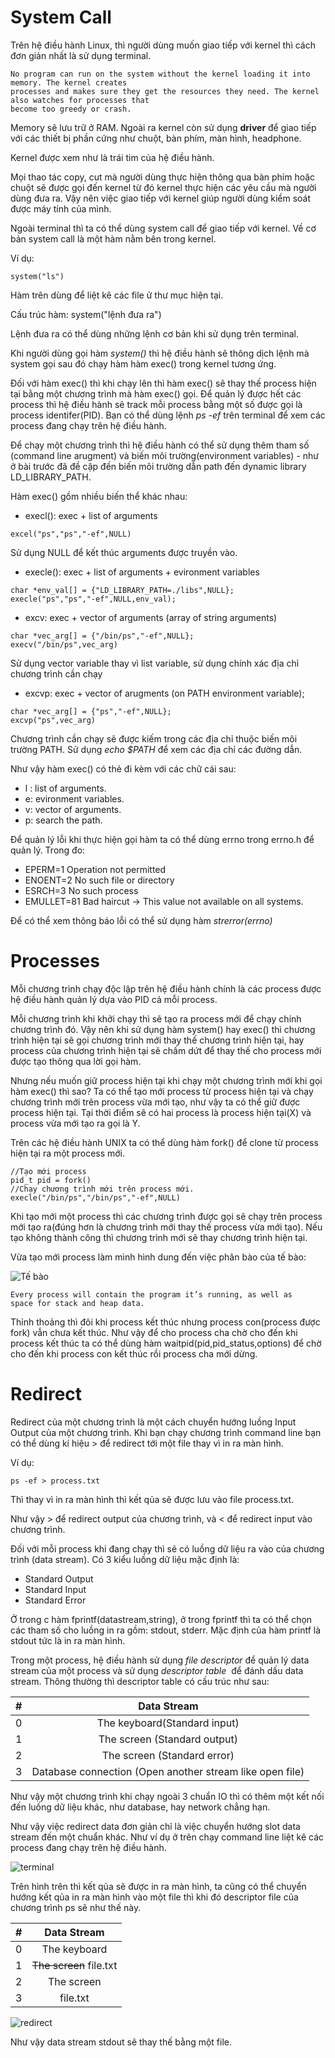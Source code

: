 # System Call

Trên hệ điều hành Linux, thì người dùng muốn giao tiếp với kernel thì cách đơn giản nhất là sử dụng terminal.

```
No program can run on the system without the kernel loading it into memory. The kernel creates
processes and makes sure they get the resources they need. The kernel also watches for processes that
become too greedy or crash.
```
Memory sẽ lưu trữ ở RAM. Ngoài ra kernel còn sử dụng **driver** để giao tiếp với các thiết bị phần cứng như chuột, bàn phím, màn hình, headphone.

Kernel được xem như là trái tim của hệ điều hành.

Mọi thao tác copy, cut mà người dùng thực hiện thông qua bàn phím hoặc chuột sẽ được gọi đến kernel từ đó kernel thực hiện các yêu 
cầu mà người dùng đưa ra. Vậy nên việc giao tiếp với kernel giúp người dùng kiểm soát được máy tính của mình.

Ngoài terminal thì ta có thể dùng system call để giao tiếp với kernel. Về cơ bản system call là một hàm nằm bên trong kernel.

Ví dụ:
```
system("ls")
```
Hàm trên dùng để liệt kê các file ử thư mục hiện tại.

Cấu trúc hàm: system("lệnh đưa ra")

Lệnh đưa ra có thể dùng những lệnh cơ bản khi sử dụng trên terminal.

Khi người dùng gọi hàm *system()* thì hệ điều hành sẽ thông dịch lệnh mà system gọi sau đó chạy hàm hàm exec() trong kernel tương ứng. 

Đối với hàm exec() thì khi chạy lên thì hàm exec() sẽ thay thế process hiện tại bằng một chương trình mà hàm exec() gọi. Để quản lý được hết các process thì hệ điều hành sẽ track mỗi process bằng một số được gọi là process identifer(PID). Bạn có thể dùng lệnh *ps -ef* trên terminal để xem các process đang chạy trên hệ điều hành.

Để chạy một chương trình thì hệ điều hành có thể sử dụng thêm tham số (command line arugment) và biến môi trường(environment variables) - như ở bài trước đã đề cập đến biến môi trường dẫn path đến dynamic library LD_LIBRARY_PATH. 

Hàm exec() gồm nhiều biến thể khác nhau:
- execl(): exec + list of arguments
```
excel("ps","ps","-ef",NULL)
```
Sử dụng NULL để kết thúc arguments được truyền vào.

- execle(): exec + list of arguments + evironment variables
```
char *env_val[] = {"LD_LIBRARY_PATH=./libs",NULL};
execle("ps","ps","-ef",NULL,env_val);
```
- excv: exec + vector of arguments (array of string arguments)
```
char *vec_arg[] = {"/bin/ps","-ef",NULL};
execv("/bin/ps",vec_arg)
```
Sử dụng vector variable thay vì list variable, sử dụng chính xác địa chỉ chương trình cần chạy 

- excvp: exec + vector of arugments (on PATH environment variable);
```
char *vec_arg[] = {"ps","-ef",NULL};
excvp("ps",vec_arg)
```
Chương trình cần chạy sẽ được kiếm trong các địa chỉ thuộc biến môi trường PATH. Sử dụng *echo $PATH* để xem các địa chỉ các đường dẫn.

Như vậy hàm exec() có thẻ đi kèm với các chữ cái sau:
- l : list of arguments.
- e: evironment variables.
- v: vector of arguments.
- p: search the path.

Để quản lý lỗi khi thực hiện gọi hàm ta có thể dùng errno trong errno.h để quản lý. Trong đo:
- EPERM=1 Operation not permitted
- ENOENT=2 No such file or directory
- ESRCH=3 No such process
- EMULLET=81 Bad haircut -> This value not available on all systems.

Để có thể xem thông báo lỗi có thể sử dụng hàm *strerror(errno)*

# Processes 
Mỗi chương trình chạy độc lập trên hệ điều hành chính là các process được hệ điều hành quản lý dựa vào PID cả mỗi process.

Mỗi chương trình khi khởi chạy thì sẽ tạo ra process mới để chạy chính chương trình đó. Vậy nên khi sử dụng hàm system() hay exec() thì chương trình hiện tại sẽ gọi chương trình mới thay thế chương trình hiện tại, hay process của chương trình hiện tại sẽ chấm dứt để thay thế cho process mới được tạo thông qua lời gọi hàm.

Nhưng nếu muốn giữ process hiện tại khi chạy một chương trình mới khi gọi hàm exec() thì sao? Ta có thể tạo mới process từ process hiện tại và chạy chương trình mới trên process vừa mới tạo, như vậy ta có thể giữ được process hiện tại. Tại thời điểm sẽ có hai process là process hiện tại(X) và process vừa mới tạo ra gọi là Y.

Trên các hệ điều hành UNIX ta có thể dùng hàm fork() để clone từ process hiện tại ra một process mới. 

```
//Tạo mới process 
pid_t pid = fork()
//Chạy chương trình mới trên process mới.
execle("/bin/ps","/bin/ps","-ef",NULL)
```
Khi tạo mới một process thì các chương trình được gọi sẽ chạy trên process mới tạo ra(đúng hơn là chương trình mới thay thế process vừa mới tạo). Nếu tạo không thành công thì chương trình mới sẽ thay chương trình hiện tại.

Vừa tạo mới process làm mình hình dung đến việc phân bào của tế bào:

![Tế bào](http://sohanews.sohacdn.com/k:2016/2-shutterstock-260844854-1452567618912-1452584719808/chung-ta-se-khong-ton-tai-neu-su-kien-nay-khong-xay-ra-vao-600-trieu-nam-truoc.jpg)

```
Every process will contain the program it’s running, as well as
space for stack and heap data.
```

Thỉnh thoảng thì đôi khi process kết thúc nhưng process con(process được fork) vẫn chưa kết thúc. Như vậy để cho process cha chờ cho đến khi process kết thúc ta có thể dùng hàm waitpid(pid,pid_status,options) để chờ cho đến khi process con kết thúc rồi process cha mới dừng.



# Redirect 

Redirect của một chương trình là một cách chuyển hướng luồng Input Output của một chương trình. Khi bạn chạy chương trình command line bạn có thể dùng kí hiệu > để redirect tới một file thay vì in ra màn hình.

Ví dụ:
```
ps -ef > process.txt
```
Thì thay vì in ra màn hình thì kết qủa sẽ được lưu vào file process.txt.

Như vậy > để redirect output của chương trình, và < để redirect input vào chương trình.

Đối với mỗi process khi đang chạy thì sẽ có luồng dữ liệu ra vào của chương trình (data stream). Có 3 kiểu luồng dữ liệu mặc định là:
- Standard Output
- Standard Input
- Standard Error

Ở trong c hàm fprintf(datastream,string), ở trong fprintf thì ta có thể chọn các tham số cho luồng in ra gồm: stdout, stderr. Mặc định của hàm printf là stdout tức là in ra màn hình.

Trong một process, hệ điều hành sử dụng *file descriptor* để quản lý data stream của một process và sử dụng *descriptor table*  để đánh dấu data stream. Thông thường thì descriptor table có cấu trúc như sau:

|#|Data Stream|
|-|:----------:|
|0|The keyboard(Standard input)|
|1|The screen (Standard output)|
|2|The screen (Standard error)|
|3|Database connection (Open another stream like open file)|

Như vậy một chương trình khi chạy ngoài 3 chuẩn IO thì có thêm một kết nối đến luống dữ liệu khác, như database, hay network chẳng hạn.

Như vậy việc redirect data đơn giản chỉ là việc chuyển hướng slot data stream đến một chuẩn khác. Như ví dụ ở trên chạy command line liệt kê các process đang chạy trên hệ điều hành.

![terminal](https://user-images.githubusercontent.com/8192210/27999720-188006d2-654a-11e7-9f5b-b0945a979563.png)

Trên hình trên thì kết qủa sẽ được in ra màn hình, ta cũng có thể chuyển hướng kết qủa in ra màn hình vào một file thì khi đó descriptor file của chương trình ps sẽ như thế này.

|#|Data Stream|
|-|:----------:|
|0|The keyboard|
|1|~~The screen~~ file.txt|
|2|The screen |
|3|file.txt|

![redirect](https://user-images.githubusercontent.com/8192210/27999768-b58bdd98-654a-11e7-807d-0d06235e8f40.png)

Như vậy data stream stdout sẽ thay thế bằng một file.



